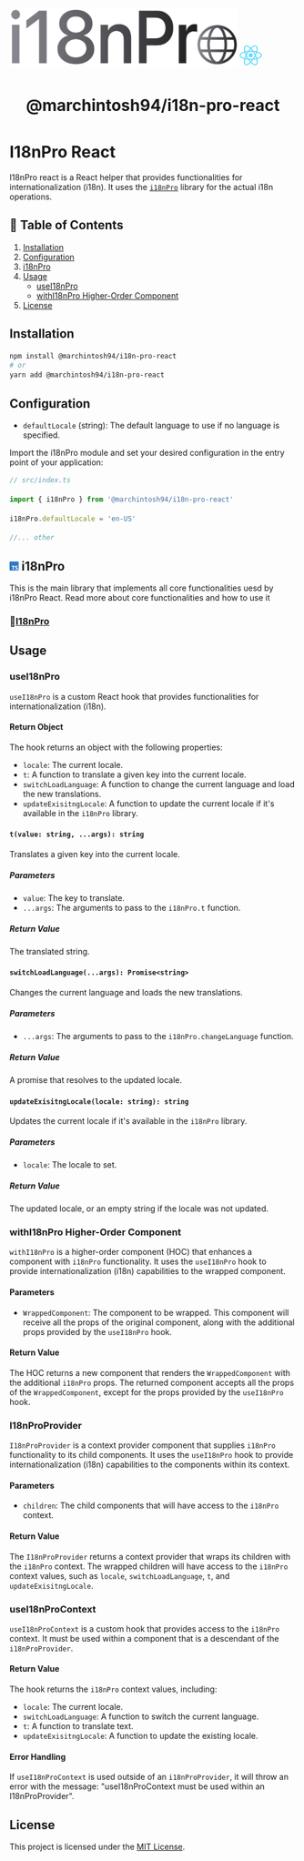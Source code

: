 <div>
    <img src="./assets/i18nPro.png" width="400" style="display: inline;"/>
    <img src="./assets/react.png" style="display:inline;" width="40"/>
</div>

<h1 style="width:100%;text-align:center;margin:3rem 0;">@marchintosh94/i18n-pro-react</h1>

# I18nPro React

I18nPro react is a React helper that provides functionalities for internationalization (i18n). It uses the [`i18nPro`](https://github.com/marchintosh94/i18nPro.git) library for the actual i18n operations.



## 📄 Table of Contents

1. [Installation](#installation)
2. [Configuration](#configuration)
3. [i18nPro](#i18npro)
4. [Usage](#usage)
    - [useI18nPro](#usei18npro)
    - [withI18nPro Higher-Order Component](#withi18npro-higher-order-component)
1. [License](#license)

## Installation

```bash
npm install @marchintosh94/i18n-pro-react
# or
yarn add @marchintosh94/i18n-pro-react
```
## Configuration

- `defaultLocale` (string): The default language to use if no language is specified.

Import the i18nPro module and set your desired configuration in the entry point of your application:

```typescript
// src/index.ts

import { i18nPro } from '@marchintosh94/i18n-pro-react'

i18nPro.defaultLocale = 'en-US'

//... other
```

## <img src="./assets/ts.png" width="16"/> i18nPro

This is the main library that implements all core functionalities uesd by i18nPro React. 
Read more about core functionalities and how to use it
### 🔗[I18nPro](https://github.com/marchintosh94/i18nPro.git)

## Usage

### useI18nPro

`useI18nPro` is a custom React hook that provides functionalities for internationalization (i18n). 

#### Return Object

The hook returns an object with the following properties:

- `locale`: The current locale.
- `t`: A function to translate a given key into the current locale.
- `switchLoadLanguage`: A function to change the current language and load the new translations.
- `updateExisitngLocale`: A function to update the current locale if it's available in the `i18nPro` library.

#### `t(value: string, ...args): string`

Translates a given key into the current locale.

##### Parameters

- `value`: The key to translate.
- `...args`: The arguments to pass to the `i18nPro.t` function.

##### Return Value

The translated string.

#### `switchLoadLanguage(...args): Promise<string>`

Changes the current language and loads the new translations.

##### Parameters

- `...args`: The arguments to pass to the `i18nPro.changeLanguage` function.

##### Return Value

A promise that resolves to the updated locale.

#### `updateExisitngLocale(locale: string): string`

Updates the current locale if it's available in the `i18nPro` library.

##### Parameters

- `locale`: The locale to set.

##### Return Value

The updated locale, or an empty string if the locale was not updated.

### withI18nPro Higher-Order Component

`withI18nPro` is a higher-order component (HOC) that enhances a component with `i18nPro` functionality. It uses the `useI18nPro` hook to provide internationalization (i18n) capabilities to the wrapped component.

#### Parameters

- `WrappedComponent`: The component to be wrapped. This component will receive all the props of the original component, along with the additional props provided by the `useI18nPro` hook.

#### Return Value

The HOC returns a new component that renders the `WrappedComponent` with the additional `i18nPro` props. The returned component accepts all the props of the `WrappedComponent`, except for the props provided by the `useI18nPro` hook.

### I18nProProvider

`I18nProProvider` is a context provider component that supplies `i18nPro` functionality to its child components. It uses the `useI18nPro` hook to provide internationalization (i18n) capabilities to the components within its context.

#### Parameters

- `children`: The child components that will have access to the `i18nPro` context.

#### Return Value

The `I18nProProvider` returns a context provider that wraps its children with the `i18nPro` context. The wrapped children will have access to the `i18nPro` context values, such as `locale`, `switchLoadLanguage`, `t`, and `updateExisitngLocale`.

### useI18nProContext

`useI18nProContext` is a custom hook that provides access to the `i18nPro` context. It must be used within a component that is a descendant of the `i18nProProvider`.

#### Return Value

The hook returns the `i18nPro` context values, including:

- `locale`: The current locale.
- `switchLoadLanguage`: A function to switch the current language.
- `t`: A function to translate text.
- `updateExisitngLocale`: A function to update the existing locale.

#### Error Handling

If `useI18nProContext` is used outside of an `i18nProProvider`, it will throw an error with the message: "useI18nProContext must be used within an I18nProProvider".

## License

This project is licensed under the [MIT License](./LICENSE).

